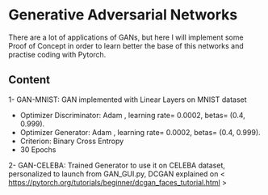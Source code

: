 # Generative Adversarial Networks
There are a lot of applications of GANs, but here I will implement some Proof of Concept in order to learn better the base of this networks and practise coding with Pytorch.


## Content
1- GAN-MNIST: GAN implemented with Linear Layers on MNIST dataset
  - Optimizer Discriminator: Adam , learning rate= 0.0002, betas= (0.4, 0.999).
  - Optimizer Generator: Adam , learning rate= 0.0002, betas= (0.4, 0.999).
  - Criterion: Binary Cross Entropy
  - 30 Epochs

2- GAN-CELEBA: Trained Generator to use it on CELEBA dataset, personalized to launch from GAN_GUI.py,
DCGAN explained on < https://pytorch.org/tutorials/beginner/dcgan_faces_tutorial.html >
